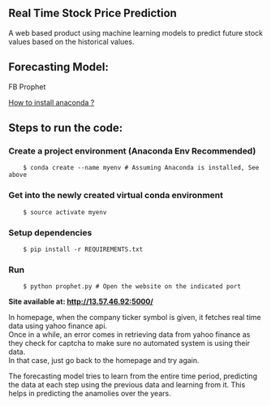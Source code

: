 ## Real Time Stock Price Prediction 
A web based product using machine learning models to predict future stock values based on the historical values.

## Forecasting Model:  
FB Prophet

[How to install anaconda ?](!http://anaconda.org/)

## Steps to run the code:

### Create a project environment (Anaconda Env Recommended)
```
	$ conda create --name myenv # Assuming Anaconda is installed, See above
```
### Get into the newly created virtual conda environment
```
	$ source activate myenv
```
### Setup dependencies
```
	$ pip install -r REQUIREMENTS.txt
```
### Run
```
	$ python prophet.py # Open the website on the indicated port
```

**Site available at: http://13.57.46.92:5000/**

In homepage, when the company ticker symbol is given, it fetches real time data using yahoo finance api.   
Once in a while, an error comes in retrieving data from yahoo finance as they check for captcha to make sure no automated system is using their data.  
In that case, just go back to the homepage and try again. 

The forecasting model tries to learn from the entire time period, predicting the data at each step using the previous data and learning from it. This helps in predicting the anamolies over the years.